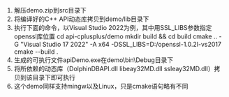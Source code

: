 1. 解压demo.zip到src目录下
2. 将编译好的C++ API动态库拷贝到demo/lib目录下
3. 执行下面的命令，以Visual Studio 2022为例，其中用SSL_LIBS参数指定openssl库位置
   cd api-cplusplus/demo
   mkdir build && cd build
   cmake .. -G "Visual Studio 17 2022" -A x64 -DSSL_LIBS=D:/openssl-1.0.2l-vs2017
   cmake --build .
4. 生成的可执行文件apiDemo.exe在demo\bin\Debug目录下
5. 将所依赖的动态库（DolphinDBAPI.dll libeay32MD.dll ssleay32MD.dll）拷贝到该目录下即可执行
6. 这个demo同样支持mingw以及Linux，只是cmake语句略有不同